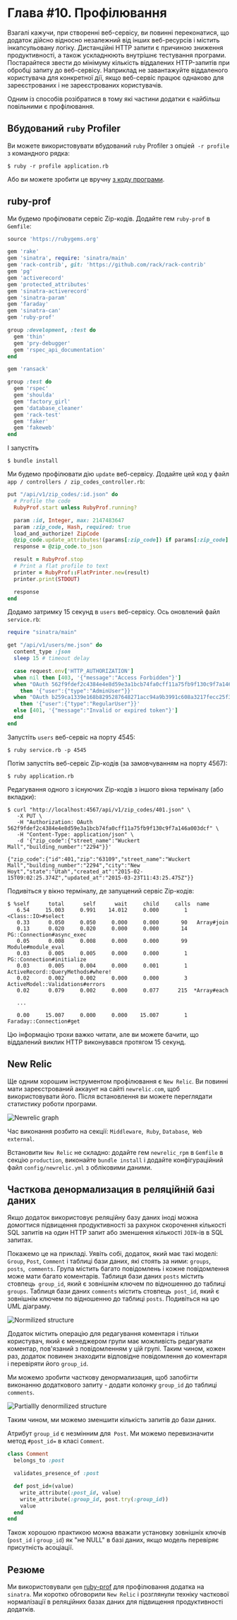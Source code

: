 Глава #10. Профілювання
=======================

Взагалі кажучи, при створенні веб-сервісу, ви повинні переконатися, що додаток дійсно відносно незалежний від інших веб-ресурсів і містить інкапсульовану логіку. Дистанційні HTTP запити є причиною зниження продуктивності, а також ускладнюють внутрішнє тестування програми. Постарайтеся звести до мінімуму кількість віддалених HTTP-запитів при обробці запиту до веб-сервісу. Наприклад не завантажуйте віддаленого користувача для конкретної дії, якщо веб-сервіс працює однаково для зареєстрованих і не зареєстрованих користувачів.

Одним із способів розібратися в тому які частини додатки є найбільш повільними є профілювання.

## <a name="ruby-built-in-profiler"></a>Вбудований `ruby` Profiler

Ви можете використовувати вбудований `ruby` Profiler з опціей` -r profile` з командного рядка:

    $ ruby -r profile application.rb

Або ви можете зробити це вручну [з коду програми](http://stackoverflow.com/questions/4347466/whats-the-best-way-to-profile-a-sinatra-application).

## <a name="ruby-prof"></a>ruby-prof

Ми будемо профілювати сервіс Zip-кодів. Додайте гем `ruby-prof` в` Gemfile`:

```ruby
source 'https://rubygems.org'

gem 'rake'
gem 'sinatra', require: 'sinatra/main'
gem 'rack-contrib', git: 'https://github.com/rack/rack-contrib'
gem 'pg'
gem 'activerecord'
gem 'protected_attributes'
gem 'sinatra-activerecord'
gem 'sinatra-param'
gem 'faraday'
gem 'sinatra-can'
gem 'ruby-prof'

group :development, :test do
  gem 'thin'
  gem 'pry-debugger'
  gem 'rspec_api_documentation'
end

gem 'ransack'

group :test do
  gem 'rspec'
  gem 'shoulda'
  gem 'factory_girl'
  gem 'database_cleaner'
  gem 'rack-test'
  gem 'faker'
  gem 'fakeweb'
end
```

І запустіть

    $ bundle install

Ми будемо профілювати дію `update` веб-сервісу. Додайте цей код у файл `app / controllers / zip_codes_controller.rb`:

```ruby
put "/api/v1/zip_codes/:id.json" do
  # Profile the code
  RubyProf.start unless RubyProf.running?

  param :id, Integer, max: 2147483647
  param :zip_code, Hash, required: true
  load_and_authorize! ZipCode
  @zip_code.update_attributes!(params[:zip_code]) if params[:zip_code].any?
  response = @zip_code.to_json

  result = RubyProf.stop
  # Print a flat profile to text
  printer = RubyProf::FlatPrinter.new(result)
  printer.print(STDOUT)

  response
end
```

Додамо затримку 15 секунд в `users` веб-сервісу. Ось оновлений файл `service.rb`:

```ruby
require "sinatra/main"

get "/api/v1/users/me.json" do
  content_type :json
  sleep 15 # timeout delay

  case request.env['HTTP_AUTHORIZATION']
  when nil then [403, '{"message":"Access Forbidden"}']
  when "OAuth 562f9fdef2c4384e4e8d59e3a1bcb74fa0cff11a75fb9f130c9f7a146a003dcf"
    then '{"user":{"type":"AdminUser"}}'
  when "OAuth b259ca1339e168b8295287648271acc94a9b3991c608a3217fecc25f369aaa86"
    then '{"user":{"type":"RegularUser"}}'
  else [401, '{"message":"Invalid or expired token"}']
  end
end
```

Запустіть `users` веб-сервіс на порту 4545:

    $ ruby service.rb -p 4545

Потім запустіть веб-сервіс Zip-кодів (за замовчуванням на порту 4567):

    $ ruby application.rb

Редагування одного з існуючих Zip-кодів з іншого вікна терміналу (або вкладки):

    $ curl "http://localhost:4567/api/v1/zip_codes/401.json" \
       -X PUT \
       -H "Authorization: OAuth 562f9fdef2c4384e4e8d59e3a1bcb74fa0cff11a75fb9f130c9f7a146a003dcf" \
       -H "Content-Type: application/json" \
       -d '{"zip_code":{"street_name":"Wuckert Mall","building_number":"2294"}}'

    {"zip_code":{"id":401,"zip":"63109","street_name":"Wuckert Mall","building_number":"2294","city":"New Hoyt","state":"Utah","created_at":"2015-02-15T09:02:25.374Z","updated_at":"2015-03-23T11:43:25.475Z"}}

Подивіться у вікно терміналу, де запущений сервіс Zip-кодів:

    $ %self      total      self      wait     child     calls  name
       6.54     15.003     0.991    14.012     0.000        1   <Class::IO>#select
       0.33      0.050     0.050     0.000     0.000       90   Array#join
       0.13      0.020     0.020     0.000     0.000       14   PG::Connection#async_exec
       0.05      0.008     0.008     0.000     0.000       99   Module#module_eval
       0.03      0.005     0.005     0.000     0.000        1   PG::Connection#initialize
       0.03      0.005     0.004     0.000     0.001        1   ActiveRecord::QueryMethods#where!
       0.02      0.002     0.002     0.000     0.000        3   ActiveModel::Validations#errors
       0.02      0.079     0.002     0.000     0.077      215  *Array#each

       ...

       0.00     15.007     0.000     0.000    15.007        1   Faraday::Connection#get

Цю інформацію трохи важко читати, але ви можете бачити, що віддалений виклик HTTP виконувався протягом 15 секунд.

## <a name="new-relic"></a>New Relic

Ще одним хорошим інструментом профілювання є `New Relic`. Ви повинні мати зареєстрований аккаунт на сайті `newrelic.com`, щоб використовувати його. Після встановлення ви можете переглядати статистику роботи програми.

![Newrelic graph](../static/images/newrelic_rpm_graph.png)

Час виконання розбито на секції: `Middleware`,` Ruby`, `Database`,` Web external`.

Встановити `New Relic` не складно: додайте гем `newrelic_rpm` в `Gemfile` в секцію `production`, виконайте `bundle install` і додайте конфігураційний файл `config/newrelic.yml` з обліковими даними.

## <a name="partial-denormalization"></a>Часткова денормализация в реляційній базі даних

Якщо додаток використовує реляційну базу даних іноді можна домогтися підвищення продуктивності за рахунок скорочення кількості SQL запитів на один HTTP запит або зменшення кількості `JOIN`-ів в SQL запитах.

Покажемо це на прикладі. Уявіть собі, додаток, який має такі моделі: `Group`, `Post`, `Comment` і таблиці бази даних, які стоять за ними: `groups`, `posts`,` comments`. Група містить багато повідомлень і кожне повідомлення може мати багато коментарів. Таблиця бази даних `posts` містить стовпець` group_id`, який є зовнішнім ключем по відношенню до таблиці `groups`. Таблиця бази даних `comments` містить стовпець` post_id`, який є зовнішнім ключем по відношенню до таблиці `posts`. Подивіться на цю UML діаграму.

![Normilized structure](../static/images/normilized.png)

Додаток містить операцію для редагування коментаря і тільки користувач, який є менеджером групи має можливість редагувати коментар, пов'язаний з повідомленням у цій групі. Таким чином, кожен раз, додаток повинен знаходити відповідне повідомлення до коментаря і перевіряти його `group_id`.

Ми можемо зробити часткову денормализация, щоб запобігти виконанню додаткового запиту - додати колонку `group_id` до таблиці `comments`.

![Partiallly denormilized structure](../static/images/partiallly_denormilized.png)

Таким чином, ми можемо зменшити кількість запитів до бази даних.

Атрибут `group_id` є незмінним для` Post`. Ми можемо перевизначити метод `#post_id=` в класі `Comment`.

```ruby
class Comment
  belongs_to :post

  validates_presence_of :post

  def post_id=(value)
    write_attribute(:post_id, value)
    write_attribute(:group_id, post.try(:group_id))
    value
  end
end
```

Також хорошою практикою можна вважати установку зовнішніх ключів (`post_id` і `group_id`) як "не NULL" в базі даних, якщо модель перевіряє присутність асоціації.

## <a name="summary"></a>Резюме

Ми використовували `gem` [ruby-prof](https://github.com/ruby-prof/ruby-prof) для профілювання додатка на `sinatra`. Ми коротко обговорили `New Relic` і розглянули техніку часткової нормалізації в реляційних базах даних для підвищення продуктивності додатків.
